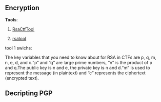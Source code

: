 ## Encryption

**Tools**:

1. [RsaCtfTool](https://github.com/RsaCtfTool/RsaCtfTool)

2. [rsatool](https://github.com/ius/rsatool)

tool 1 swichs:

The key variables that you need to know about for RSA in CTFs are p, q, m, n, e, d, and c.“p” and “q” are large prime numbers, “n” is the product of p and q.The public key is n and e, the private key is n and d.“m” is used to represent the message (in plaintext) and “c” represents the ciphertext (encrypted text).

## Decripting PGP
